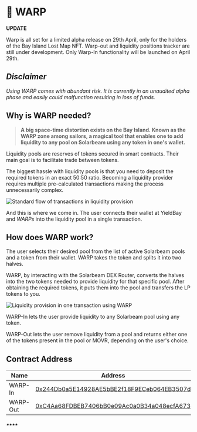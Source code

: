 # 🔁 WARP

**UPDATE**

Warp is all set for a limited alpha release on 29th April, only for the holders of the Bay Island Lost Map NFT. Warp-out and liquidity positions tracker are still under development. Only Warp-In functionality will be launched on April 29th.

## _**Disclaimer**_

_Using WARP comes with abundant risk. It is currently in an unaudited alpha phase and easily could malfunction resulting in loss of funds._

## Why is WARP needed?

> **A big space-time distortion exists on the Bay Island. Known as the WARP zone among sailors, a magical tool that enables one to add liquidity to any pool on Solarbeam using any token in one's wallet.**

Liquidity pools are reserves of tokens secured in smart contracts. Their main goal is to facilitate trade between tokens.

The biggest hassle with liquidity pools is that you need to deposit the required tokens in an exact 50:50 ratio. Becoming a liquidity provider requires multiple pre-calculated transactions making the process unnecessarily complex.

![Standard flow of transactions in liquidity provision](../../.gitbook/assets/https\_\_\_bucketeer-e05bbc84-baa3-437e-9518-adb32be77984.s3.amazonaws.com\_public\_images\_8b7e852b-7f5a-4056-971c-dc3c307d430b\_901x576.png)

And this is where we come in. The user connects their wallet at YieldBay and _WARPs_ into the liquidity pool in a single transaction.

## How does WARP work?

The user selects their desired pool from the list of active Solarbeam pools and a token from their wallet. WARP takes the token and splits it into two halves.

WARP, by interacting with the Solarbeam DEX Router, converts the halves into the two tokens needed to provide liquidity for that specific pool. After obtaining the required tokens, it puts them into the pool and transfers the LP tokens to you.

![Liquidity provision in one transaction using WARP](../../.gitbook/assets/https\_\_\_bucketeer-e05bbc84-baa3-437e-9518-adb32be77984.s3.amazonaws.com\_public\_images\_48504990-b8f7-4291-85c1-b61fc6f5124c\_752x576.png)

WARP-In lets the user provide liquidity to any Solarbeam pool using any token.

WARP-Out lets the user remove liquidity from a pool and returns either one of the tokens present in the pool or MOVR, depending on the user's choice.

## Contract Address

| Name     | Address                                                                                                                        |   |   |
| -------- | ------------------------------------------------------------------------------------------------------------------------------ | - | - |
| WARP-In  | [0x244Db0a5E14928AE5bBE2f18F9ECeb064EB3507d](https://moonriver.moonscan.io/address/0x244Db0a5E14928AE5bBE2f18F9ECeb064EB3507d) |   |   |
| WARP-Out | [0xC4Aa68FDBEB7406bB0e09Ac0a0B34a048ecfA673](https://moonriver.moonscan.io/address/0xC4Aa68FDBEB7406bB0e09Ac0a0B34a048ecfA673) |   |   |

#### _****_
